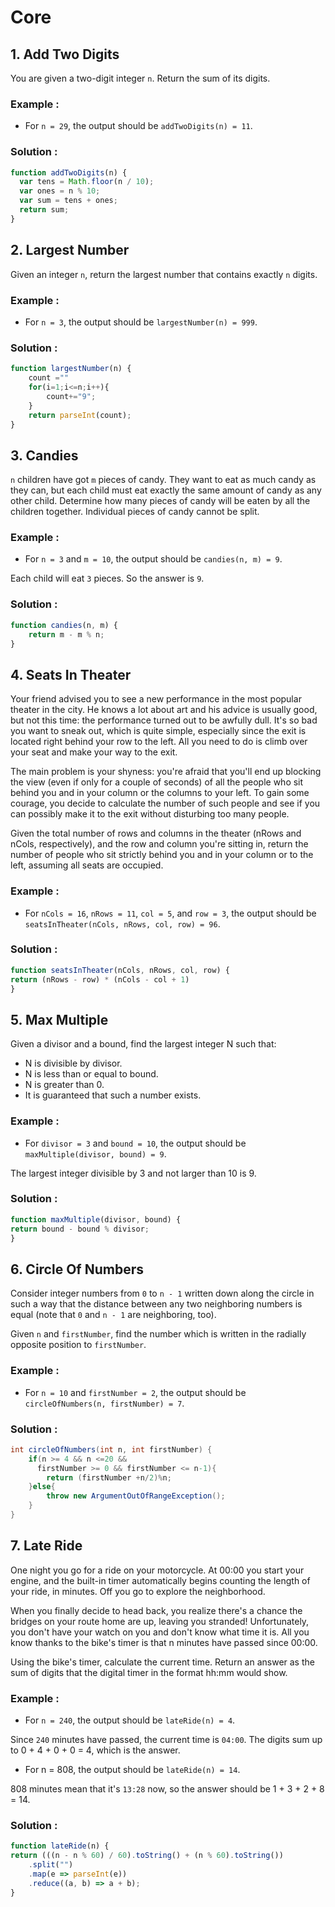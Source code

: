 # Core 

## 1. Add Two Digits

You are given a two-digit integer `n`. Return the sum of its digits.

### Example :

- For `n = 29`, the output should be
`addTwoDigits(n) = 11`.

### Solution : 

```javascript
function addTwoDigits(n) {
  var tens = Math.floor(n / 10);
  var ones = n % 10;
  var sum = tens + ones;
  return sum;
}
```

## 2. Largest Number

Given an integer `n`, return the largest number that contains exactly `n` digits.

### Example :

- For `n = 3`, the output should be
`largestNumber(n) = 999`.

### Solution : 

```javascript
function largestNumber(n) {
    count =""
    for(i=1;i<=n;i++){
        count+="9";
    }
    return parseInt(count);
}
```
## 3. Candies

`n` children have got `m` pieces of candy. They want to eat as much candy as they can, but each child must eat exactly the same amount of candy as any other child. Determine how many pieces of candy will be eaten by all the children together. Individual pieces of candy cannot be split.

### Example :

- For `n = 3` and `m = 10`, the output should be
`candies(n, m) = 9`.

Each child will eat `3` pieces. So the answer is `9`.

### Solution : 

```javascript
function candies(n, m) {
    return m - m % n;
}
```

## 4. Seats In Theater

Your friend advised you to see a new performance in the most popular theater in the city. He knows a lot about art and his advice is usually good, but not this time: the performance turned out to be awfully dull. It's so bad you want to sneak out, which is quite simple, especially since the exit is located right behind your row to the left. All you need to do is climb over your seat and make your way to the exit.

The main problem is your shyness: you're afraid that you'll end up blocking the view (even if only for a couple of seconds) of all the people who sit behind you and in your column or the columns to your left. To gain some courage, you decide to calculate the number of such people and see if you can possibly make it to the exit without disturbing too many people.

Given the total number of rows and columns in the theater (nRows and nCols, respectively), and the row and column you're sitting in, return the number of people who sit strictly behind you and in your column or to the left, assuming all seats are occupied.

### Example :

- For `nCols = 16`, `nRows = 11`, `col = 5`, and `row = 3`, the output should be
`seatsInTheater(nCols, nRows, col, row) = 96`.


### Solution : 

```javascript
function seatsInTheater(nCols, nRows, col, row) {
return (nRows - row) * (nCols - col + 1)
}
```

## 5. Max Multiple

Given a divisor and a bound, find the largest integer N such that:

- N is divisible by divisor.
- N is less than or equal to bound.
- N is greater than 0.
- It is guaranteed that such a number exists.

### Example :

- For `divisor = 3` and `bound = 10`, the output should be
`maxMultiple(divisor, bound) = 9`.

The largest integer divisible by 3 and not larger than 10 is 9.


### Solution : 

```javascript
function maxMultiple(divisor, bound) {
return bound - bound % divisor;
}
```

## 6. Circle Of Numbers

Consider integer numbers from `0` to `n - 1` written down along the circle in such a way that the distance between any two neighboring numbers is equal (note that `0` and `n - 1` are neighboring, too).

Given `n` and `firstNumber`, find the number which is written in the radially opposite position to `firstNumber`.

### Example :

- For `n = 10` and `firstNumber = 2`, the output should be
`circleOfNumbers(n, firstNumber) = 7`.


### Solution : 

```c#
int circleOfNumbers(int n, int firstNumber) {
    if(n >= 4 && n <=20 &&
      firstNumber >= 0 && firstNumber <= n-1){
        return (firstNumber +n/2)%n;
    }else{
        throw new ArgumentOutOfRangeException();
    }
}
```

## 7. Late Ride

One night you go for a ride on your motorcycle. At 00:00 you start your engine, and the built-in timer automatically begins counting the length of your ride, in minutes. Off you go to explore the neighborhood.

When you finally decide to head back, you realize there's a chance the bridges on your route home are up, leaving you stranded! Unfortunately, you don't have your watch on you and don't know what time it is. All you know thanks to the bike's timer is that n minutes have passed since 00:00.

Using the bike's timer, calculate the current time. Return an answer as the sum of digits that the digital timer in the format hh:mm would show.

### Example :

- For `n = 240`, the output should be
`lateRide(n) = 4`.

Since `240` minutes have passed, the current time is `04:00`. The digits sum up to 0 + 4 + 0 + 0 = 4, which is the answer.

- For n = 808, the output should be
`lateRide(n) = 14`.

808 minutes mean that it's `13:28` now, so the answer should be 1 + 3 + 2 + 8 = 14.


### Solution : 

```javascript
function lateRide(n) {
return (((n - n % 60) / 60).toString() + (n % 60).toString())
    .split("")
    .map(e => parseInt(e))
    .reduce((a, b) => a + b);
}

```